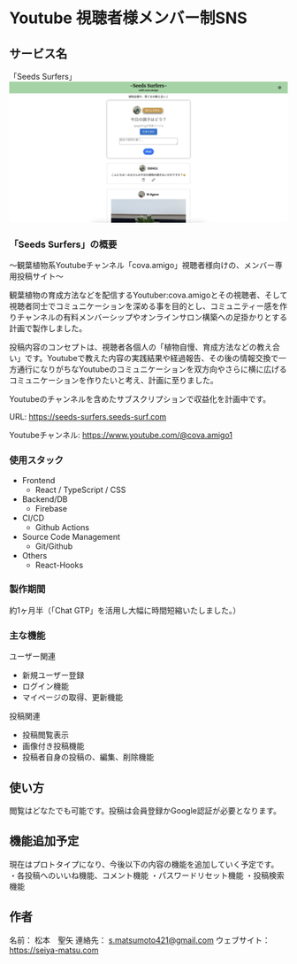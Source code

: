 # Youtube 視聴者様メンバー制SNS 

## サービス名
「Seeds Surfers」
<img width="1678" alt="seeds-surfers-image" src="/public/image/seeds-surfers-image.png">

### 「Seeds Surfers」の概要

〜観葉植物系Youtubeチャンネル「cova.amigo」視聴者様向けの、メンバー専用投稿サイト〜

観葉植物の育成方法などを配信するYoutuber:cova.amigoとその視聴者、そして視聴者同士でコミュニケーションを深める事を目的とし、コミュニティー感を作りチャンネルの有料メンバーシップやオンラインサロン構築への足掛かりとする計画で製作しました。

投稿内容のコンセプトは、視聴者各個人の「植物自慢、育成方法などの教え合い」です。Youtubeで教えた内容の実践結果や経過報告、その後の情報交換で一方通行になりがちなYoutubeのコミュニケーションを双方向やさらに横に広げるコミュニケーションを作りたいと考え、計画に至りました。

Youtubeのチャンネルを含めたサブスクリプションで収益化を計画中です。

URL: https://seeds-surfers.seeds-surf.com

Youtubeチャンネル: https://www.youtube.com/@cova.amigo1

### 使用スタック

- Frontend
    - React / TypeScript / CSS
- Backend/DB
    - Firebase
- CI/CD
    - Github Actions
- Source Code Management
    - Git/Github
- Others
    - React-Hooks

### 製作期間

約1ヶ月半（「Chat GTP」を活用し大幅に時間短縮いたしました。）

### 主な機能

ユーザー関連

- 新規ユーザー登録
- ログイン機能
- マイページの取得、更新機能

投稿関連

- 投稿閲覧表示
- 画像付き投稿機能
- 投稿者自身の投稿の、編集、削除機能

## 使い方

閲覧はどなたでも可能です。投稿は会員登録かGoogle認証が必要となります。

## 機能追加予定

現在はプロトタイプになり、今後以下の内容の機能を追加していく予定です。<br>
・各投稿へのいいね機能、コメント機能
・パスワードリセット機能
・投稿検索機能

## 作者
名前： 松本　聖矢
連絡先： s.matsumoto421@gmail.com
ウェブサイト：https://seiya-matsu.com

